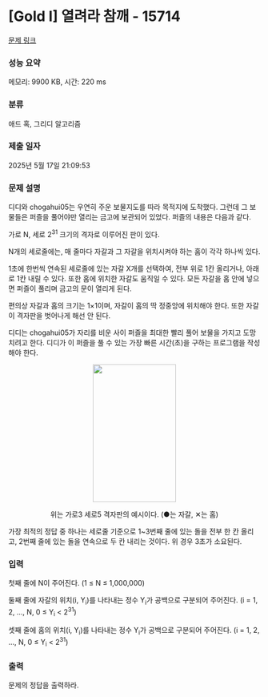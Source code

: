 # [Gold I] 열려라 참깨 - 15714 

[문제 링크](https://www.acmicpc.net/problem/15714) 

### 성능 요약

메모리: 9900 KB, 시간: 220 ms

### 분류

애드 혹, 그리디 알고리즘

### 제출 일자

2025년 5월 17일 21:09:53

### 문제 설명

<p>디디와 chogahui05는 우연히 주운 보물지도를 따라 목적지에 도착했다. 그런데 그 보물들은 퍼즐을 풀어야만 열리는 금고에 보관되어 있었다. 퍼즐의 내용은 다음과 같다.</p>

<p>가로 N, 세로 2<sup>31</sup> 크기의 격자로 이루어진 판이 있다.</p>

<p>N개의 세로줄에는, 매 줄마다 자갈과 그 자갈을 위치시켜야 하는 홈이 각각 하나씩 있다.</p>

<p>1초에 한번씩 연속된 세로줄에 있는 자갈 X개를 선택하여, 전부 위로 1칸 올리거나, 아래로 1칸 내릴 수 있다. 또한 홈에 위치한 자갈도 움직일 수 있다. 모든 자갈을 홈 안에 넣으면 퍼즐이 풀리며 금고의 문이 열리게 된다.</p>

<p>편의상 자갈과 홈의 크기는 1×1이며, 자갈이 홈의 딱 정중앙에 위치해야 한다. 또한 자갈이 격자판을 벗어나게 해선 안 된다.</p>

<p>디디는 chogahui05가 자리를 비운 사이 퍼즐을 최대한 빨리 풀어 보물을 가지고 도망치려고 한다. 디디가 이 퍼즐을 풀 수 있는 가장 빠른 시간(초)을 구하는 프로그램을 작성해야 한다.</p>

<p style="text-align: center;"><img alt="" src="https://onlinejudgeimages.s3-ap-northeast-1.amazonaws.com/problem/15714/1.png" style="width: 166px; height: 275px;"></p>

<p style="text-align: center;">위는 가로3 세로5 격자판의 예시이다. (●는 자갈, ✕는 홈)</p>

<p>가장 최적의 정답 중 하나는 세로줄 기준으로 1~3번째 줄에 있는 돌을 전부 한 칸 올리고, 2번째 줄에 있는 돌을 연속으로 두 칸 내리는 것이다. 위 경우 3초가 소요된다.</p>

### 입력 

 <p>첫째 줄에 N이 주어진다. (1 ≤ N ≤ 1,000,000)</p>

<p>둘째 줄에 자갈의 위치(i, Y<sub>i</sub>)를 나타내는 정수 Y<sub>i</sub>가 공백으로 구분되어 주어진다. (i = 1, 2, ..., N, 0 ≤ Y<sub>i</sub> < 2<sup>31</sup>)</p>

<p>셋째 줄에 홈의 위치(i, Y<sub>i</sub>)를 나타내는 정수 Y<sub>i</sub>가 공백으로 구분되어 주어진다. (i = 1, 2, ..., N, 0 ≤ Y<sub>i</sub> < 2<sup>31</sup>)</p>

### 출력 

 <p>문제의 정답을 출력하라.</p>

